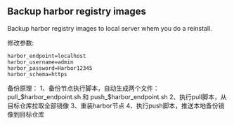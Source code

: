## Backup harbor registry images 

Backup harbor registry images to local server whem you do a reinstall.

修改参数:
```
harbor_endpoint=localhost 
harbor_username=admin 
harbor_password=Harbor12345 
harbor_schema=https 
```
备份原理：
1、备份节点执行脚本，自动生成两个文件：pull_$harbor_endpoint.sh 和 push_$harbor_endpoint.sh
2、执行pull脚本，从目标仓库拉取全部镜像
3、重装harbor节点
4、执行push脚本，推送本地备份镜像到目标仓库
